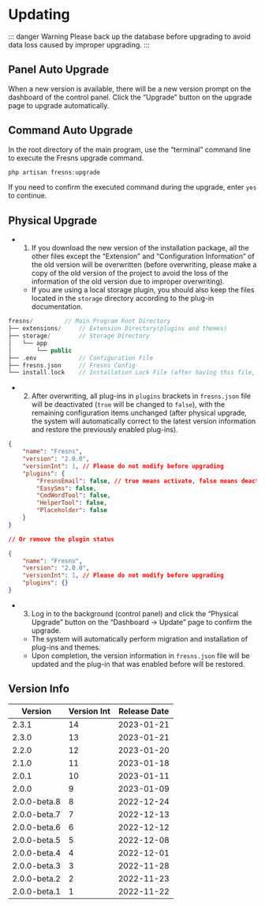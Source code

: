 # Updating

::: danger Warning
Please back up the database before upgrading to avoid data loss caused by improper upgrading.
:::

## Panel Auto Upgrade

When a new version is available, there will be a new version prompt on the dashboard of the control panel. Click the “Upgrade” button on the upgrade page to upgrade automatically.

## Command Auto Upgrade

In the root directory of the main program, use the “terminal” command line to execute the Fresns upgrade command.

```php
php artisan fresns:upgrade
```

If you need to confirm the executed command during the upgrade, enter `yes` to continue.

## Physical Upgrade

- 1. If you download the new version of the installation package, all the other files except the “Extension” and “Configuration Information” of the old version will be overwritten (before overwriting, please make a copy of the old version of the project to avoid the loss of the information of the old version due to improper overwriting).
    - If you are using a local storage plugin, you should also keep the files located in the `storage` directory according to the plug-in documentation.

```php
fresns/         // Main Program Root Directory
├── extensions/     // Extension Directory(plugins and themes)
├── storage/        // Storage Directory
│   └── app
│       └── public
├── .env            // Configuration File
├── fresns.json     // Fresns Config
└── install.lock    // Installation Lock File (after having this file, it is forbidden to execute the installation again)
```

- 2. After overwriting, all plug-ins in `plugins` brackets in `fresns.json` file will be deactivated (`true` will be changed to `false`), with the remaining configuration items unchanged (after physical upgrade, the system will automatically correct to the latest version information and restore the previously enabled plug-ins).

```json
{
    "name": "Fresns",
    "version": "2.0.0",
    "versionInt": 1, // Please do not modify before upgrading
    "plugins": {
        "FresnsEmail": false, // true means activate, false means deactivate
        "EasySms": false,
        "CmdWordTool": false,
        "HelperTool": false,
        "Placeholder": false
    }
}

// Or remove the plugin status

{
    "name": "Fresns",
    "version": "2.0.0",
    "versionInt": 1, // Please do not modify before upgrading
    "plugins": {}
}
```

- 3. Log in to the background (control panel) and click the “Physical Upgrade” button on the “Dashboard -> Update” page to confirm the upgrade.
    - The system will automatically perform migration and installation of plug-ins and themes.
    - Upon completion, the version information in `fresns.json` file will be updated and the plug-in that was enabled before will be restored.

## Version Info

| Version | Version Int | Release Date |
| --- | --- | --- |
| 2.3.1 | 14 | 2023-01-21 |
| 2.3.0 | 13 | 2023-01-21 |
| 2.2.0 | 12 | 2023-01-20 |
| 2.1.0 | 11 | 2023-01-18 |
| 2.0.1 | 10 | 2023-01-11 |
| 2.0.0 | 9 | 2023-01-09 |
| 2.0.0-beta.8 | 8 | 2022-12-24 |
| 2.0.0-beta.7 | 7 | 2022-12-13 |
| 2.0.0-beta.6 | 6 | 2022-12-12 |
| 2.0.0-beta.5 | 5 | 2022-12-08 |
| 2.0.0-beta.4 | 4 | 2022-12-01 |
| 2.0.0-beta.3 | 3 | 2022-11-28 |
| 2.0.0-beta.2 | 2 | 2022-11-23 |
| 2.0.0-beta.1 | 1 | 2022-11-22 |

